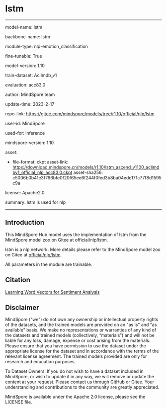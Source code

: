# lstm

---

model-name: lstm

backbone-name: lstm

module-type: nlp-emotion_classification

fine-tunable: True

model-version: 1.10

train-dataset: AclImdb_v1

evaluation: acc83.0

author: MindSpore team

update-time: 2023-2-17

repo-link: <https://gitee.com/mindspore/models/tree/r1.10/official/nlp/lstm>

user-id: MindSpore

used-for: inference

mindspore-version: 1.10

asset:

-
    file-format: ckpt
    asset-link: <https://download.mindspore.cn/models/r1.10/lstm_ascend_v1100_aclimdbv1_official_nlp_acc83.0.ckpt>
    asset-sha256: c5006b0b41e3f766bfe0f20f65ee6f244f0fed3b8ba04ede171c77f8d1595c9a

license: Apache2.0

summary: lstm is used for nlp

---

## Introduction

This MindSpore Hub model uses the implementation of lstm from the MindSpore model zoo on Gitee at official/nlp/lstm.

lstm is a nlp network. More details please refer to the MindSpore model zoo on Gitee at [official/nlp/lstm](https://gitee.com/mindspore/models/blob/r1.10/official/nlp/lstm/README.md).

All parameters in the module are trainable.

## Citation

[Learning Word Vectors for Sentiment Analysis](https://aclanthology.org/P11-1015.pdf)

## Disclaimer

MindSpore ("we") do not own any ownership or intellectual property rights of the datasets, and the trained models are provided on an "as is" and "as available" basis. We make no representations or warranties of any kind of the datasets and trained models (collectively, “materials”) and will not be liable for any loss, damage, expense or cost arising from the materials. Please ensure that you have permission to use the dataset under the appropriate license for the dataset and in accordance with the terms of the relevant license agreement. The trained models provided are only for research and education purposes.

To Dataset Owners: If you do not wish to have a dataset included in MindSpore, or wish to update it in any way, we will remove or update the content at your request. Please contact us through GitHub or Gitee. Your understanding and contributions to the community are greatly appreciated.

MindSpore is available under the Apache 2.0 license, please see the LICENSE file.
